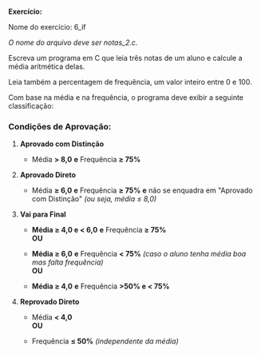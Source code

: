 **Exercício:**  

Nome do exercício: 6_if

_O nome do arquivo deve ser notas_2.c._

Escreva um programa em C que leia três notas de um aluno e calcule a média aritmética delas. 

Leia também a percentagem de frequência, um valor inteiro entre 0 e 100.
  
Com base na média e na frequência, o programa deve exibir a seguinte classificação:  

### Condições de Aprovação:

1. **Aprovado com Distinção**
    
    - Média **\> 8,0** **e** Frequência **≥ 75%**
        
2. **Aprovado Direto**
    
    - Média **≥ 6,0** **e** Frequência **≥ 75%** **e** não se enquadra em "Aprovado com Distinção" _(ou seja, média ≤ 8,0)_
        
3. **Vai para Final**
    
    - **Média ≥ 4,0 e < 6,0** **e** Frequência **≥ 75%**  
        **OU**
        
    - **Média ≥ 6,0** **e** Frequência **< 75%** _(caso o aluno tenha média boa mas falta frequência)_  
        **OU**
        
    - **Média ≥ 4,0** **e** Frequência **>50% e < 75%** 
        
4. **Reprovado Direto**
    
    - Média **< 4,0**  
        **OU**
        
    - Frequência **≤ 50%** _(independente da média)_

